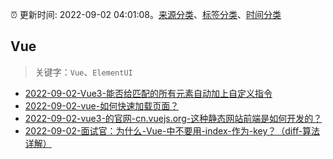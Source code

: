:alarm_clock: 更新时间: 2022-09-02 04:01:08。[来源分类](../README.md)、[标签分类](../TAGS.md)、[时间分类](../TIMELINE.md)

## Vue


> 关键字：`Vue`、`ElementUI`



- [2022-09-02-Vue3-能否给匹配的所有元素自动加上自定义指令](https://www.v2ex.com/t/877217) 
- [2022-09-02-vue-如何快速加载页面？](https://www.v2ex.com/t/877197) 
- [2022-09-02-vue3-的官网-cn.vuejs.org-这种静态网站前端是如何开发的？](https://www.v2ex.com/t/877184) 
- [2022-09-02-面试官：为什么-Vue-中不要用-index-作为-key？（diff-算法详解）](https://toutiao.io/k/bzuozhb) 
